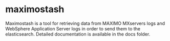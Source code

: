 # maximostash
Maximostash is a tool for retrieving data from MAXIMO MXservers logs and WebSphere Application Server logs in order to send them to the elasticsearch. Detailed documentation is available in the docs folder.
